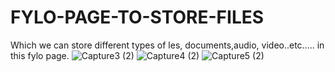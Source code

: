 # FYLO-PAGE-TO-STORE-FILES
Which we can store different types of les, documents,audio, video..etc..... in this fylo page.
![Capture3 (2)](https://user-images.githubusercontent.com/82153491/116509742-b029bf80-a878-11eb-8b09-bfd6d528fa93.JPG)
![Capture4 (2)](https://user-images.githubusercontent.com/82153491/116509867-db141380-a878-11eb-998c-adaf20911dd1.JPG)
![Capture5 (2)](https://user-images.githubusercontent.com/82153491/116509882-e0715e00-a878-11eb-937d-576c635746a2.JPG)
